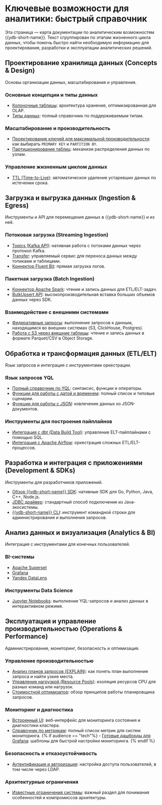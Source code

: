 # Ключевые возможности для аналитики: быстрый справочник

Эта страница — карта документации по аналитическим возможностям {{ydb-short-name}}. Текст сгруппирован по этапам жизненного цикла данных, чтобы помочь быстро найти необходимую информацию для проектирования, разработки и эксплуатации аналитических решений.


## Проектирование хранилища данных (Concepts & Design)

Основы организации данных, масштабирования и управления.

### Основные концепции и типы данных

  - [Колоночные таблицы](../datamodel/table.md#column-oriented-tables): архитектура хранения, оптимизированная для OLAP.
  - [Типы данных](../../yql/reference/types/index.md): полный справочник по поддерживаемым типам.

### Масштабирование и производительность

  - [Проектирование ключей для максимальной производительности](../../dev/primary-key/column-oriented.md): как выбирать `PRIMARY KEY` и `PARTITION BY`.
  - [Партиционирование таблиц](../datamodel/table.md#olap-tables-partitioning): механизм распределения данных по узлам.

### Управление жизненным циклом данных

  - [TTL (Time-to-Live)](../ttl.md): автоматическое удаление устаревших данных по истечении срока.

## Загрузка и выгрузка данных (Ingestion & Egress)

Инструменты и API для перемещения данных в {{ydb-short-name}} и из неё.

### Потоковая загрузка (Streaming Ingestion)

  - [Topics (Kafka API)](../datamodel/topic.md): нативная работа с потоками данных через протокол Kafka.
  - [Transfer](../transfer.md): управляемый сервис для переноса данных между топиками и таблицами.
  - [Коннектор Fluent Bit](../../integrations/ingestion/fluent-bit.md): прямая загрузка логов.

### Пакетная загрузка (Batch Ingestion)

  - [Коннектор Apache Spark](../../integrations/ingestion/spark.md): чтение и запись данных для ETL/ELT-задач.
  - [BulkUpsert API](../../recipes/ydb-sdk/bulk-upsert.md): высокопроизводительная вставка больших объемов данных через SDK.

### Взаимодействие с внешними системами

  - [Федеративные запросы](../federated_query/index.md): выполнение запросов к данным, находящимся во внешних системах (S3, ClickHouse, Postgres).
  - [Работа с S3 через внешние таблицы](../federated_query/s3/external_table.md): чтение и запись данных в формате Parquet/CSV в Object Storage.

## Обработка и трансформация данных (ETL/ELT)

Язык запросов и интеграция с инструментами оркестрации.

### Язык запросов YQL

  - [Полный справочник по YQL](../../yql/reference/index.md): синтаксис, функции и операторы.
  - [Функции для работы с датой и временем](../../yql/reference/udf/list/datetime.md): полный список и типовые сценарии.
  - [Функции для работы с JSON](../../yql/reference/builtins/json.md): извлечение данных из JSON-документов.

### Инструменты для построения пайплайнов

   - [Интеграция с dbt (Data Build Tool)](../../integrations/migration/dbt.md): управление ELT-пайплайнами с помощью SQL.
   - [Интеграция с Apache Airflow](../../integrations/orchestration/airflow.md): оркестрация сложных ETL/ELT-процессов.

## Разработка и интеграция с приложениями (Development & SDKs)

Инструменты для разработчиков приложений.

  - [Обзор {{ydb-short-name}} SDK](../../reference/ydb-sdk/index.md): нативные SDK для Go, Python, Java, C++, Node.js.
  - [JDBC драйвер](../../reference/languages-and-apis/jdbc-driver/index.md): стандартный способ подключения из Java-экосистемы.
  - [{{ydb-short-name}} CLI](../../reference/ydb-cli/index.md): инструмент командной строки для администрирования и выполнения запросов.

## Анализ данных и визуализация (Analytics & BI)

Интеграция с инструментами для конечных пользователей.

### BI-системы

  - [Apache Superset](../../integrations/visualization/superset.md)
  - [Grafana](../../integrations/visualization/grafana.md)
  - [Yandex DataLens](../../integrations/visualization/datalens.md)

### Инструменты Data Science

  - [Jupyter Notebooks](../../integrations/gui/jupyter.md): выполнение YQL-запросов и анализ данных в интерактивном режиме.

## Эксплуатация и управление производительностью (Operations & Performance)

Администрирование, мониторинг, безопасность и оптимизация.

### Управление производительностью

  - [Анализ планов запросов (EXPLAIN)](../../dev/query-plans-optimization.md): как понять план выполнения запроса и найти узкие места.
  - [Управление нагрузкой (Resource Pools)](../../dev/resource-consumption-management.md): изоляция ресурсов CPU для разных команд или нагрузок.
  - [Стоимостной оптимизатор](../optimizer.md): обзор принципов работы планировщика запросов.

### Мониторинг и диагностика

  - [Встроенный UI](../../reference/embedded-ui/index.md): веб-интерфейс для мониторинга состояния и диагностики кластера.
  - [Справочник по метрикам](../../reference/observability/metrics/index.md): полный список метрик для систем мониторинга.
 {% if audience == "tech"%} - [Готовые дашборды для Grafana](../../reference/observability/metrics/grafana-dashboards.md): шаблоны для быстрой настройки мониторинга. {% endif %}

### Безопасность и отказоустойчивость

  - [Аутентификация и авторизация](../../security/authentication.md): настройка доступа пользователей, в том числе через LDAP.

### Архитектурные ограничения

  - [Известные ограничения системы](../../analyst/limitations.md): важный раздел для понимания особенностей и компромиссов архитектуры.
